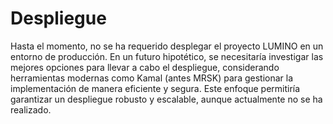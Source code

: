 # Despliegue

Hasta el momento, no se ha requerido desplegar el proyecto LUMINO en un entorno de producción. En un futuro hipotético, se necesitaría investigar las mejores opciones para llevar a cabo el despliegue, considerando herramientas modernas como Kamal (antes MRSK) para gestionar la implementación de manera eficiente y segura. Este enfoque permitiría garantizar un despliegue robusto y escalable, aunque actualmente no se ha realizado.
